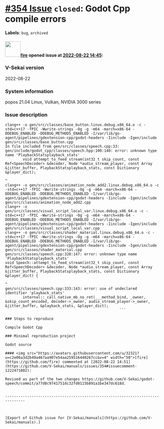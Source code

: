 # [\#354 Issue](https://github.com/V-Sekai/manuals/issues/354) `closed`: Godot Cpp compile errors
**Labels**: `bug`, `archived`


#### <img src="https://avatars.githubusercontent.com/u/32321?u=c2e06a3d2b49a467aa907e54aa259516440267cc&v=4" width="50">[fire](https://github.com/fire) opened issue at [2022-08-22 14:45](https://github.com/V-Sekai/manuals/issues/354):

### V-Sekai version

2022-08-22

### System information

popos 21.04 Linux, Vulkan, NVIDIA 3000 series

### Issue description

```
clang++ -o gen/src/classes/base_button.linux.debug.x86_64.o -c -std=c++17 -fPIC -Wwrite-strings -Og -g -m64 -march=x86-64 -DDEBUG_ENABLED -DDEBUG_METHODS_ENABLED -I/var/lib/go-agent/pipelines/gdextension-cpp/godot-headers -Iinclude -Igen/include gen/src/classes/base_button.cpp
In file included from gen/src/classes/speech.cpp:33:
gen/include/godot_cpp/classes/speech.hpp:100:140: error: unknown type name 'PlaybackStatsplayback_stats'
        void attempt_to_feed_stream(int32_t skip_count, const Ref<SpeechDecoder> &decoder, Node *audio_stream_player, const Array &jitter_buffer, PlaybackStatsplayback_stats, const Dictionary &player_dict);
                                                                                                                                                  ^
clang++ -o gen/src/classes/animation_node_add2.linux.debug.x86_64.o -c -std=c++17 -fPIC -Wwrite-strings -Og -g -m64 -march=x86-64 -DDEBUG_ENABLED -DDEBUG_METHODS_ENABLED -I/var/lib/go-agent/pipelines/gdextension-cpp/godot-headers -Iinclude -Igen/include gen/src/classes/animation_node_add2.cpp
clang++ -o gen/src/classes/visual_script_local_var.linux.debug.x86_64.o -c -std=c++17 -fPIC -Wwrite-strings -Og -g -m64 -march=x86-64 -DDEBUG_ENABLED -DDEBUG_METHODS_ENABLED -I/var/lib/go-agent/pipelines/gdextension-cpp/godot-headers -Iinclude -Igen/include gen/src/classes/visual_script_local_var.cpp
clang++ -o gen/src/classes/shader_material.linux.debug.x86_64.o -c -std=c++17 -fPIC -Wwrite-strings -Og -g -m64 -march=x86-64 -DDEBUG_ENABLED -DDEBUG_METHODS_ENABLED -I/var/lib/go-agent/pipelines/gdextension-cpp/godot-headers -Iinclude -Igen/include gen/src/classes/shader_material.cpp
gen/src/classes/speech.cpp:328:147: error: unknown type name 'PlaybackStatsplayback_stats'
void Speech::attempt_to_feed_stream(int32_t skip_count, const Ref<SpeechDecoder> &decoder, Node *audio_stream_player, const Array &jitter_buffer, PlaybackStatsplayback_stats, const Dictionary &player_dict) {
                                                                                                                                                  ^
gen/src/classes/speech.cpp:333:143: error: use of undeclared identifier 'playback_stats'
        internal::_call_native_mb_no_ret(___method_bind, _owner, &skip_count_encoded, decoder->_owner, audio_stream_player->_owner, &jitter_buffer, &playback_stats, &player_dict);
                                                    ```

### Steps to reproduce

Compile Godot Cpp

### Minimal reproduction project

Godot source

#### <img src="https://avatars.githubusercontent.com/u/32321?u=c2e06a3d2b49a467aa907e54aa259516440267cc&v=4" width="50">[fire](https://github.com/fire) commented at [2022-08-22 14:51](https://github.com/V-Sekai/manuals/issues/354#issuecomment-1222471802):

Revised as part of the two changes https://github.com/V-Sekai/godot-speech/commit/a77d8c9741751dc32fd0115b891a1be347dc618d.


-------------------------------------------------------------------------------



[Export of Github issue for [V-Sekai/manuals](https://github.com/V-Sekai/manuals).]
